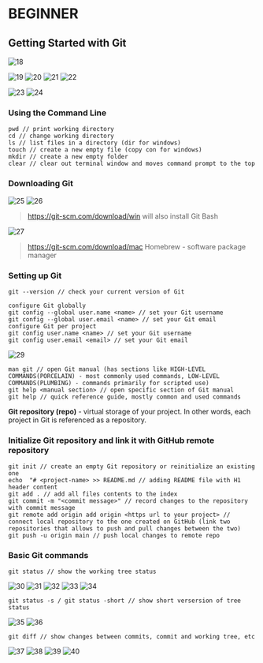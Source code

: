 # **BEGINNER**

## **Getting Started with Git**

![18](imgs/18.png)

![19](imgs/19.png)
![20](imgs/20.png)
![21](imgs/21.png)
![22](imgs/22.png)

![23](imgs/23.png)
![24](imgs/24.png)

### Using the Command Line

```
pwd // print working directory
cd // change working directory
ls // list files in a directory (dir for windows)
touch // create a new empty file (copy con for windows)
mkdir // create a new empty folder
clear // clear out terminal window and moves command prompt to the top
```

### Downloading Git

![25](imgs/25.png)
![26](imgs/26.png)

> https://git-scm.com/download/win
> will also install Git Bash

![27](imgs/27.png)

> https://git-scm.com/download/mac
> Homebrew - software package manager

### Setting up Git

```
git --version // check your current version of Git

configure Git globally
git config --global user.name <name> // set your Git username
git config --global user.email <name> // set your Git email
configure Git per project
git config user.name <name> // set your Git username
git config user.email <email> // set your Git email
```

![29](imgs/29.png)

```
man git // open Git manual (has sections like HIGH-LEVEL COMMANDS(PORCELAIN) - most commonly used commands, LOW-LEVEL COMMANDS(PLUMBING) - commands primarily for scripted use)
git help <manual section> // open specific section of Git manual
git help // quick reference guide, mostly common and used commands
```

**Git repository (repo)** - virtual storage of your project. In other words, each project in Git is referenced as a repository.

### Initialize Git repository and link it with GitHub remote repository

```
git init // create an empty Git repository or reinitialize an existing one
echo  "# <project-name> >> README.md // adding README file with H1 header content
git add . // add all files contents to the index
git commit -m "<commit message>" // record changes to the repository with commit message
git remote add origin add origin <https url to your project> // connect local repository to the one created on GitHub (link two repositories that allows to push and pull changes between the two)
git push -u origin main // push local changes to remote repo
```

### Basic Git commands

```
git status // show the working tree status
```

![30](imgs/30.png)
![31](imgs/31.png)
![32](imgs/32.png)
![33](imgs/33.png)
![34](imgs/34.png)

```
git status -s / git status -short // show short versersion of tree status
```

![35](imgs/35.png)
![36](imgs/36.png)

```
git diff // show changes between commits, commit and working tree, etc
```

![37](imgs/37.png)
![38](imgs/38.png)
![39](imgs/39.png)
![40](imgs/40.png)
